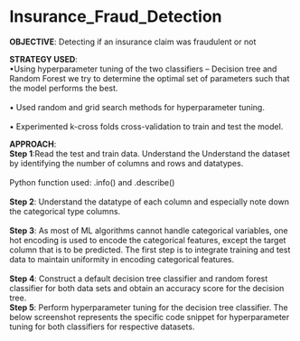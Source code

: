 # Insurance_Fraud_Detection
**OBJECTIVE**: Detecting if an insurance claim was fraudulent or not 

**STRATEGY USED**:
<br>•Using hyperparameter tuning of the two classifiers – Decision tree and Random Forest we try to determine the optimal set of parameters such that the model performs the best.<br>
<br>• Used random and grid search methods for hyperparameter tuning.<br> 
<br>• Experimented k-cross folds cross-validation to train and test the model.<br>

**APPROACH**:
<br>**Step 1**:Read the test and train data. Understand the Understand the dataset by identifying the number of columns and rows and datatypes.<br>
<br>Python function used: .info() and .describe()<br>
<br>**Step 2**: Understand the datatype of each column and especially note down the categorical type columns.<br>
<br>**Step 3**: As most of ML algorithms cannot handle categorical variables, one hot encoding is used to 
encode the categorical features, except the target column that is to be predicted. The first step is to 
integrate training and test data to maintain uniformity in encoding categorical features.<br>
<br>**Step 4**: Construct a default decision tree classifier and random forest classifier for both data sets and 
obtain an accuracy score for the decision tree.
<br> **Step 5**: Perform hyperparameter tuning for the decision tree classifier. The below screenshot represents the 
specific code snippet for hyperparameter tuning for both classifiers for respective datasets.<br>
